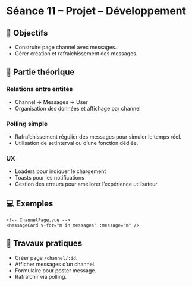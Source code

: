 # Séance 11 – Projet – Développement

## 🎯 Objectifs
- Construire page channel avec messages.
- Gérer création et rafraîchissement des messages.

## 📖 Partie théorique

### Relations entre entités

- Channel → Messages → User
- Organisation des données et affichage par channel

### Polling simple

- Rafraîchissement régulier des messages pour simuler le temps réel.
- Utilisation de setInterval ou d’une fonction dédiée.

### UX

- Loaders pour indiquer le chargement
- Toasts pour les notifications
- Gestion des erreurs pour améliorer l’expérience utilisateur

## 💻 Exemples
```vue
<!-- ChannelPage.vue -->
<MessageCard v-for="m in messages" :message="m" />
```

## 📝 Travaux pratiques
- Créer page `/channel/:id`.
- Afficher messages d’un channel.
- Formulaire pour poster message.
- Rafraîchir via polling.

